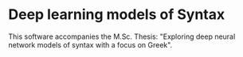 # Deep learning models of Syntax

This software accompanies the M.Sc. Thesis: "Exploring deep neural network models of syntax with a focus on Greek".
